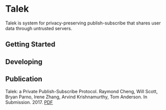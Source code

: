 # Talek

Talek is system for privacy-preserving publish-subscribe that shares user data through untrusted servers.

## Getting Started


## Developing

## Publication
Talek: a Private Publish-Subscribe Protocol.
Raymond Cheng, Will Scott, Bryan Parno, Irene Zhang, Arvind Krishnamurthy, Tom Anderson.
In Submission. 2017. 
[PDF](https://raymondcheng.net/download/papers/talek-tr.pdf)


